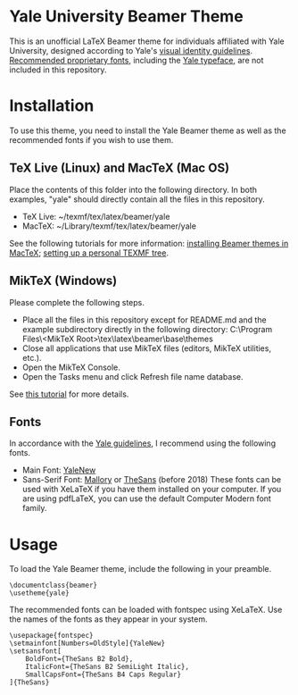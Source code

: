 Yale University Beamer Theme
============================

This is an unofficial LaTeX Beamer theme for individuals affiliated with Yale University, designed according to Yale's [visual identity guidelines](https://yaleidentity.yale.edu/). [Recommended proprietary fonts](https://yaleidentity.yale.edu/typefaces), including the [Yale typeface](https://yaleidentity.yale.edu/typeface/download-yale-typeface), are not included in this repository.

Installation
============

To use this theme, you need to install the Yale Beamer theme as well as the recommended fonts if you wish to use them.

## TeX Live (Linux) and MacTeX (Mac OS)

Place the contents of this folder into the following directory. In both examples, "yale" should directly contain all the files in this repository.
* TeX Live: ~/texmf/tex/latex/beamer/yale
* MacTeX: ~/Library/texmf/tex/latex/beamer/yale

See the following tutorials for more information: [installing Beamer themes in MacTeX](https://tex.stackexchange.com/questions/202312/problems-installing-custom-beamer-style-on-mac); [setting up a personal TEXMF tree](https://www.math.hmc.edu/computing/support/tex/installing/).

## MikTeX (Windows)

Please complete the following steps.
* Place all the files in this repository except for README.md and the example subdirectory directly in the following directory: C:\Program Files\\<MikTeX Root\>\tex\latex\beamer\base\themes
* Close all applications that use MikTeX files (editors, MikTeX utilities, etc.).
* Open the MikTeX Console.
* Open the Tasks menu and click Refresh file name database.

See [this tutorial](https://codeyarns.com/2009/11/03/how-to-install-custom-theme-for-beamer/) for more details.

## Fonts

In accordance with the [Yale guidelines](https://yaleidentity.yale.edu/typefaces), I recommend using the following fonts.
* Main Font: [YaleNew](https://yaleidentity.yale.edu/typeface/download-yale-typeface)
* Sans-Serif Font: [Mallory](https://fonts.adobe.com/fonts/mallory) or [TheSans](https://www.lucasfonts.com/fonts/thesans/) (before 2018)
These fonts can be used with XeLaTeX if you have them installed on your computer. If you are using pdfLaTeX, you can use the default Computer Modern font family.

Usage
====

To load the Yale Beamer theme, include the following in your preamble.

    \documentclass{beamer}
    \usetheme{yale}
    
The recommended fonts can be loaded with fontspec using XeLaTeX. Use the names of the fonts as they appear in your system.

    \usepackage{fontspec}
    \setmainfont[Numbers=OldStyle]{YaleNew}
    \setsansfont[
        BoldFont={TheSans B2 Bold},
        ItalicFont={TheSans B2 SemiLight Italic},
        SmallCapsFont={TheSans B4 Caps Regular}
    ]{TheSans}
